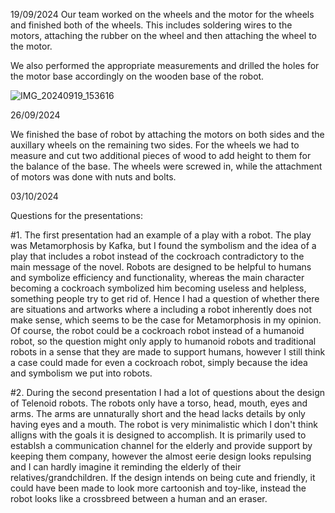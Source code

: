 19/09/2024
Our team worked on the wheels and the motor for the wheels and finished both of the wheels. This includes soldering wires to the motors, attaching the rubber on the wheel and then attaching the wheel to the motor. 

We also performed the appropriate measurements and drilled the holes for the motor base accordingly on the wooden base of the robot.

![IMG_20240919_153616](https://github.com/user-attachments/assets/f7f809f2-dcc9-441d-95b2-beca068d38b4)

26/09/2024

We finished the base of robot by attaching the motors on both sides and the auxillary wheels on the remaining two sides. For the wheels we had to measure and cut two additional pieces of wood to add height to them for the balance of the base. The wheels were screwed in, while the attachment of motors was done with nuts and bolts.

03/10/2024

Questions for the presentations:

#1. The first presentation had an example of a play with a robot. The play was Metamorphosis by Kafka, but I found the symbolism and the idea of a play that includes a robot instead of the cockroach contradictory to the main message of the novel. Robots are designed to be helpful to humans and symbolize efficiency and functionality, whereas the main character becoming a cockroach symbolized him becoming useless and helpless, something people try to get rid of. Hence I had a question of whether there are situations and artworks where a including a robot inherently does not make sense, which seems to be the case for Metamorphosis in my opinion. Of course, the robot could be a cockroach robot instead of a humanoid robot, so the question might only apply to humanoid robots and traditional robots in a sense that they are made to support humans, however I still think a case could made for even a cockroach robot, simply because the idea and symbolism we put into robots.

#2. During the second presentation I had a lot of questions about the design of Telenoid robots. The robots only have a torso, head, mouth, eyes and arms. The arms are unnaturally short and the head lacks details by only having eyes and a mouth. The robot is very minimalistic which I don't think alligns with the goals it is designed to accomplish. It is primarily used to establsh a communication channel for the elderly and provide support by keeping them company, however the almost eerie design looks repulsing and I can hardly imagine it reminding the elderly of their relatives/grandchildren. If the design intends on being cute and friendly, it could have been made to look more cartoonish and toy-like, instead the robot looks like a crossbreed between a human and an eraser.
